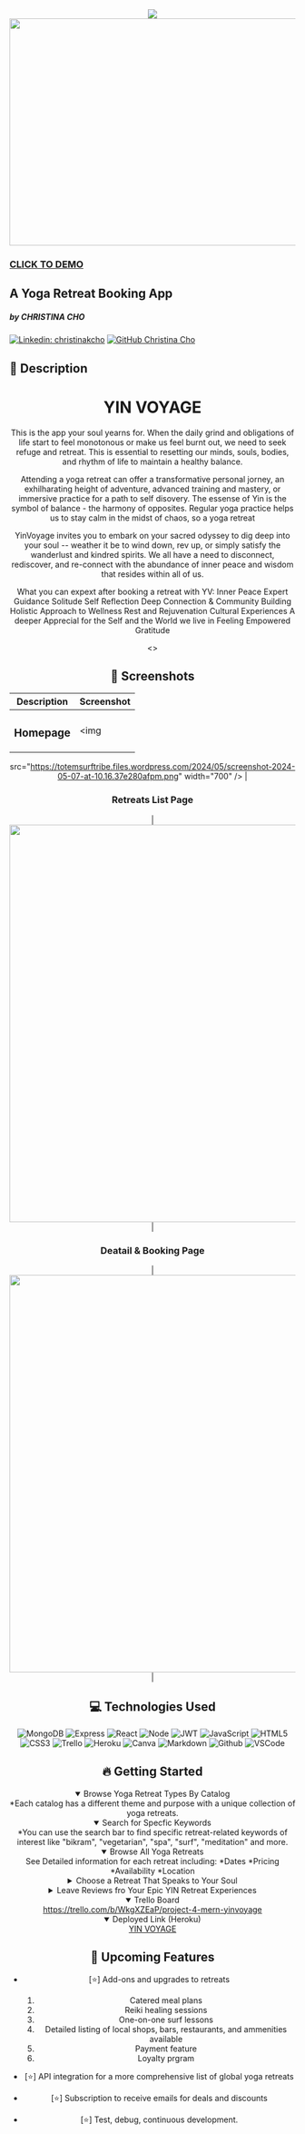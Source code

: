 <div id="logo" align="center">
   <img src="https://i0.wp.com/totemsurftribe.files.wordpress.com/2024/05/screenshot-2024-05-07-at-8.05.35e280afpm.png?ssl=1">
</div>

<div id="header" align="center">
  <img src="https://images.unsplash.com/photo-1544367567-0f2fcb009e0b?w=1200&auto=format&fit=crop&q=60&ixlib=rb-4.0.3&ixid=M3wxMjA3fDB8MHxjb2xsZWN0aW9uLXBhZ2V8NXwyNDQzMzE4M3x8ZW58MHx8fHx8" width="800" height="400">
</div>

### [CLICK TO DEMO](https://yin-voyage-388cec4a1d07.herokuapp.com/)

## A Yoga Retreat Booking App 
##### by CHRISTINA CHO

[![Linkedin: christinakcho](https://img.shields.io/badge/-Christina%20Cho-blue?style=flat-square&logo=Linkedin&logoColor=white&link=https://www.linkedin.com/in/christinakcho/)](https://www.linkedin.com/in/christinakcho/)
[![GitHub Christina Cho](https://img.shields.io/github/followers/chochristinak?label=follow&style=social)](https://github.com/chochristinak)



 ## :pencil: Description
  <div id="description" align="center">


<h1>YIN VOYAGE</h1>
This is the app your soul yearns for. When the daily grind and obligations of life start to feel monotonous or make us feel burnt out, we need to seek refuge and retreat. This is essential to resetting our minds, souls, bodies, and rhythm of life to maintain a healthy balance.

Attending a yoga retreat can offer a transformative personal jorney, an exhilharating height of adventure, advanced training and mastery, or immersive practice for a path to self disovery. The essense of Yin is the symbol of balance - the harmony of opposites. Regular yoga practice helps us to stay calm in the midst of chaos, so a yoga retreat

YinVoyage invites you to embark on your sacred odyssey to dig deep into your soul -- weather it be to wind down, rev up, or simply satisfy the wanderlust and kindred spirits. We all have a need to disconnect, rediscover, and re-connect with the abundance of inner peace and wisdom that resides within all of us.

What you can expext after booking a retreat with YV:
Inner Peace
Expert Guidance
Solitude
Self Reflection
Deep Connection & Community Building
Holistic Approach to Wellness
Rest and Rejuvenation
Cultural Experiences
A deeper Apprecial for the Self and the World we live in
Feeling Empowered
Gratitude

<>
  ## :camera_flash: Screenshots 

   |   Description | Screenshot | 
  |:-------------:| -----------|
  | <h3 align="center">Homepage</h3> | <img
  src="https://totemsurftribe.files.wordpress.com/2024/05/screenshot-2024-05-07-at-10.16.37e280afpm.png"
  width="700"
  /> |
  <h3 align="center">Retreats List Page</h3> | <img
  src="https://totemsurftribe.files.wordpress.com/2024/05/screenshot-2024-05-07-at-10.17.00e280afpm.png?resize=438%2C438"
  width="700"
  /> |
  <h3 align="center">Deatail & Booking Page</h3> | <img
  src="https://i0.wp.com/totemsurftribe.files.wordpress.com/2024/05/screenshot-2024-05-08-at-5.54.16e280afam.png?ssl=1"
  width="700"
  /> |



## :computer: Technologies Used

![MongoDB](https://img.shields.io/badge/-MongoDB-05122A?style=flat&logo=mongodb)
![Express](https://img.shields.io/badge/-Express-05122A?style=flat&logo=express)
![React](https://img.shields.io/badge/-React-05122A?style=flat&logo=react)
![Node](https://img.shields.io/badge/-Node.js-05122A?style=flat&logo=node.js)
![JWT](https://img.shields.io/badge/-JSON_Web_Tokens-05122A?style=flat&logo=jsonwebtokens)
![JavaScript](https://img.shields.io/badge/-JavaScript-05122A?style=flat&logo=javascript)
![HTML5](https://img.shields.io/badge/-HTML5-05122A?style=flat&logo=html5)
![CSS3](https://img.shields.io/badge/-CSS-05122A?style=flat&logo=css3)
![Trello](https://img.shields.io/badge/-Trello-05122A?style=flat&logo=trello)
![Heroku](https://img.shields.io/badge/-Heroku-05122A?style=flat&logo=heroku)
![Canva](https://img.shields.io/badge/-Canva-05122A?style=flat&logo=canva)
![Markdown](https://img.shields.io/badge/-Markdown-05122A?style=flat&logo=markdown)
![Github](https://img.shields.io/badge/-GitHub-05122A?style=flat&logo=github)
![VSCode](https://img.shields.io/badge/-VS_Code-05122A?style=flat&logo=visualstudio)

## :fire: Getting Started

<details open>
  <summary> Browse Yoga Retreat Types By Catalog </summary>
    *Each catalog has a different theme and purpose with a unique collection of yoga retreats.
</details>

<details open>
  <summary> Search for Specfic Keywords </summary>
    *You can use the search bar to find specific retreat-related keywords of interest like "bikram", "vegetarian", "spa", "surf", "meditation" and more.
</details>

<details open>
  <summary> Browse All Yoga Retreats </summary>
   See Detailed information for each retreat including:
    *Dates
    *Pricing
    *Availability
    *Location
</details>

<details>
  <summary> Choose a Retreat That Speaks to Your Soul</summary>
   Reserve your spot and get a booking confirmation number.
</details>

<details>
  <summary> Leave Reviews fro Your Epic YIN Retreat Experiences</summary>
   Say great things, bad things, all things. Be honest. 
</details>

<details open>
  <summary> Trello Board </summary>
  <a href="https://trello.com/b/WkgXZEaP/project-4-mern-yinvoyage"
    > https://trello.com/b/WkgXZEaP/project-4-mern-yinvoyage </a
  >
</details>

<details open>
  <summary> Deployed Link (Heroku) </summary>
  <a href="https://yin-voyage-388cec4a1d07.herokuapp.com/"
    > YIN VOYAGE </a
  >
</details>

## :satellite: Upcoming Features

- [:star:] Add-ons and upgrades to retreats

  1. Catered meal plans
  2. Reiki healing sessions
  3. One-on-one surf lessons
  4. Detailed listing of local shops, bars, restaurants, and ammenities available
  5. Payment feature
  6. Loyalty prgram

- [:star:] API integration for a more comprehensive list of global yoga retreats
- [:star:] Subscription to receive emails for deals and discounts
- [:star:] Test, debug, continuous development.
